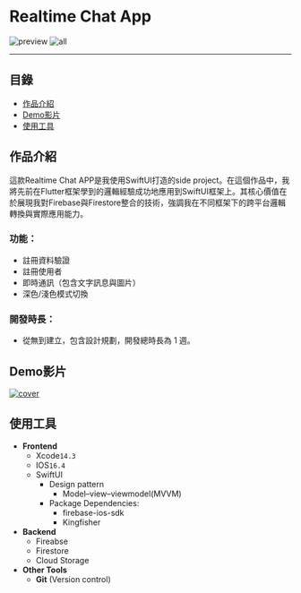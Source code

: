 # Realtime Chat App

![preview](https://github.com/YJZeng1120/realtime_chat_demo/assets/84773273/32f4ba41-baed-48f1-b69f-5f8e90f5c59b)
![all](https://github.com/YJZeng1120/realtime_chat_demo/assets/84773273/366dcba4-2b60-47ec-b4c2-85c48c225dba)

---
## 目錄
- [作品介紹](#作品介紹)
- [Demo影片](#Demo影片)
- [使用工具](#使用工具)

## 作品介紹
這款Realtime Chat APP是我使用SwiftUI打造的side project。在這個作品中，我將先前在Flutter框架學到的邏輯經驗成功地應用到SwiftUI框架上。其核心價值在於展現我對Firebase與Firestore整合的技術，強調我在不同框架下的跨平台邏輯轉換與實際應用能力。

### 功能：
- 註冊資料驗證
- 註冊使用者
- 即時通訊（包含文字訊息與圖片）
- 深色/淺色模式切換

### 開發時長：
- 從無到建立，包含設計規劃，開發總時長為 1 週。

## Demo影片

[![cover](https://github.com/YJZeng1120/realtime_chat_demo/assets/84773273/d4b7cb4d-7f35-46be-a433-2df3a3e849df)](https://youtu.be/ApJwXJoxOUQ)

## 使用工具
- **Frontend**
    - Xcode`14.3`
    - IOS`16.4`
    - SwiftUI
        - Design pattern
            -  Model–view–viewmodel(MVVM)
        - Package Dependencies:
            - firebase-ios-sdk
            - Kingfisher
- **Backend**
    - Fireabse
    - Firestore
    - Cloud Storage
- **Other Tools**
    - **Git** (Version control)



